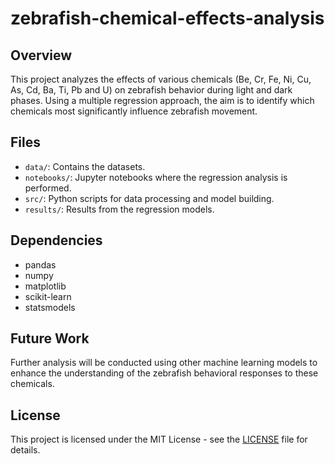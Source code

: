 # zebrafish-chemical-effects-analysis

## Overview
This project analyzes the effects of various chemicals (Be, Cr, Fe, Ni, Cu, As, Cd, Ba, Ti, Pb and U) on zebrafish behavior during light and dark phases. Using a multiple regression approach, the aim is to identify which chemicals most significantly influence zebrafish movement.

## Files
- `data/`: Contains the datasets.
- `notebooks/`: Jupyter notebooks where the regression analysis is performed.
- `src/`: Python scripts for data processing and model building.
- `results/`: Results from the regression models.
## Dependencies
- pandas
- numpy
- matplotlib
- scikit-learn
- statsmodels
## Future Work
Further analysis will be conducted using other machine learning models to enhance the understanding of the zebrafish behavioral responses to these chemicals.

## License
This project is licensed under the MIT License - see the [LICENSE](LICENSE) file for details.
